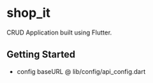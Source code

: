 # shop_it

CRUD Application built using Flutter.

## Getting Started
- config baseURL @ lib/config/api_config.dart
